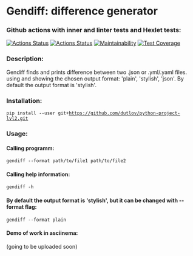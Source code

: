 # Gendiff: difference generator
### Github actions with inner and linter tests and Hexlet tests:
[![Actions Status](https://github.com/dutlov/python-project-lvl2/actions/workflows/pyci.yml/badge.svg)](https://github.com/dutlov/python-project-lvl2/actions)
[![Actions Status](https://github.com/dutlov/python-project-lvl2/workflows/hexlet-check/badge.svg)](https://github.com/dutlov/python-project-lvl2/actions)
[![Maintainability](https://api.codeclimate.com/v1/badges/e53b3aefa8d3cbaab12d/maintainability)](https://codeclimate.com/github/dutlov/python-project-lvl2/maintainability)
[![Test Coverage](https://api.codeclimate.com/v1/badges/e53b3aefa8d3cbaab12d/test_coverage)](https://codeclimate.com/github/dutlov/python-project-lvl2/test_coverage)
### Description:
Gendiff finds and prints difference between two .json or .yml/.yaml files. using and showing the chosen output format: 'plain', 'stylish', 'json'.
By default the output format is 'stylish'.
### Installation:
<code>pip install --user git+https://github.com/dutlov/python-project-lvl2.git</code>
### Usage:
#### Calling programm:
<code>gendiff --format path/to/file1 path/to/file2</code>
#### Calling help information:
<code></code>
<code>gendiff -h</code>
#### By default the output format is 'stylish', but it can be changed with --format flag:
<code>gendiff --format plain</code>
#### Demo of work in asciinema:
(going to be uploaded soon)
